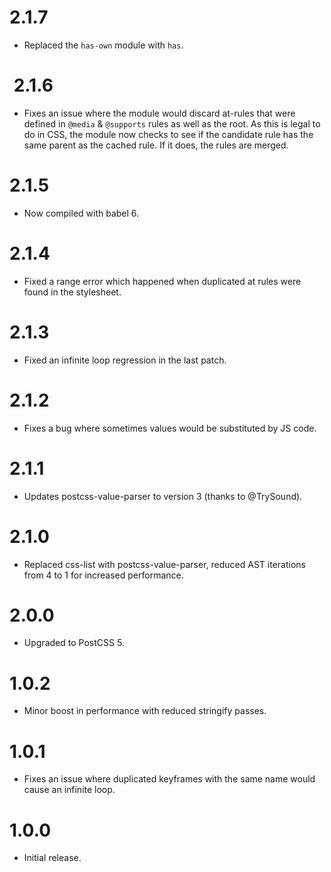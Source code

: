 <h1 id="2.1.7">2.1.7</h1>

<ul>
<li>Replaced the <code>has-own</code> module with <code>has</code>.</li>
</ul>

<h1 id="%E2%A02.1.6"> 2.1.6</h1>

<ul>
<li>Fixes an issue where the module would discard at-rules that were defined in
<code>@media</code> &amp; <code>@supports</code> rules as well as the root. As this is legal to do in
CSS, the module now checks to see if the candidate rule has the same parent
as the cached rule. If it does, the rules are merged.</li>
</ul>

<h1 id="2.1.5">2.1.5</h1>

<ul>
<li>Now compiled with babel 6.</li>
</ul>

<h1 id="2.1.4">2.1.4</h1>

<ul>
<li>Fixed a range error which happened when duplicated at rules were found
in the stylesheet.</li>
</ul>

<h1 id="2.1.3">2.1.3</h1>

<ul>
<li>Fixed an infinite loop regression in the last patch.</li>
</ul>

<h1 id="2.1.2">2.1.2</h1>

<ul>
<li>Fixes a bug where sometimes values would be substituted by JS code.</li>
</ul>

<h1 id="2.1.1">2.1.1</h1>

<ul>
<li>Updates postcss-value-parser to version 3 (thanks to @TrySound).</li>
</ul>

<h1 id="2.1.0">2.1.0</h1>

<ul>
<li>Replaced css-list with postcss-value-parser, reduced AST iterations from 4
to 1 for increased performance.</li>
</ul>

<h1 id="2.0.0">2.0.0</h1>

<ul>
<li>Upgraded to PostCSS 5.</li>
</ul>

<h1 id="1.0.2">1.0.2</h1>

<ul>
<li>Minor boost in performance with reduced stringify passes.</li>
</ul>

<h1 id="1.0.1">1.0.1</h1>

<ul>
<li>Fixes an issue where duplicated keyframes with the same name would cause
an infinite loop.</li>
</ul>

<h1 id="1.0.0">1.0.0</h1>

<ul>
<li>Initial release.</li>
</ul>
